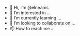 - 👋 Hi, I’m @elneams
- 👀 I’m interested in ...
- 🌱 I’m currently learning ...
- 💞️ I’m looking to collaborate on ...
- 📫 How to reach me ...

<!---
elneams/elneams is a ✨ special ✨ repository because its `README.md` (this file) appears on your GitHub profile.
You can click the Preview link to take a look at your changes.
--->
